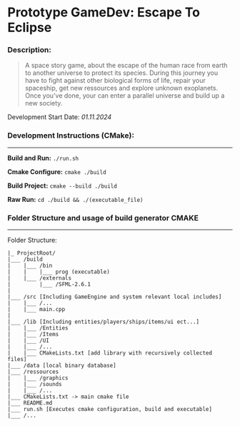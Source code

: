 # Prototype GameDev: Escape To Eclipse

### Description:
> A space story game, about the escape of the human race from earth to another universe to protect its species. During this journey you have to fight against other biological forms of life, repair your spaceship, get new ressources and explore unknown exoplanets. Once you've done, your can enter a parallel universe and build up a new society.


Development Start Date: *01.11.2024*


### Development Instructions (CMake):
---
**Build and Run:** ```./run.sh```

**Cmake Configure:** ```cmake ./build```

**Build Project:** ```cmake --build ./build```

**Raw Run:** ```cd ./build && ./(executable_file)```

### Folder Structure and usage of build generator CMAKE
---
Folder Structure:
```
|_ ProjectRoot/
|___ /build
|    |___ /bin
|    |    |___ prog (executable)
|    |___ /externals
|         |___ /SFML-2.6.1
|
|___ /src [Including GameEngine and system relevant local includes]
|    |___ /...
|    |___ main.cpp
|
|___ /lib [Including entities/players/ships/items/ui ect...]
|    |___ /Entities
|    |___ /Items
|    |___ /UI
|    |___ /...
|    |___ CMakeLists.txt [add library with recursively collected files]
|___ /data [local binary database]
|___ /ressources
|    |___ /graphics
|    |___ /sounds
|    |___ /...
|___ CMakeLists.txt -> main cmake file
|___ README.md
|___ run.sh [Executes cmake configuration, build and executable]
|___ /...

```